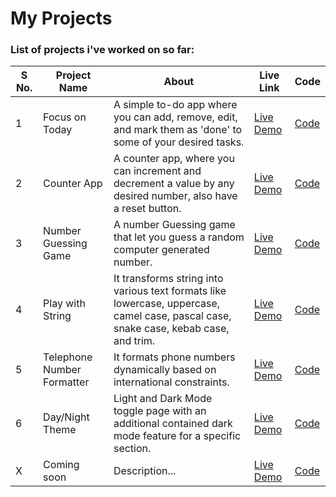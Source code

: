 # My Projects

### List of projects i've worked on so far: 

| S No. | Project Name       |About| Live Link          |Code|
|-------|---------------------|--------|--------------------|---|
| 1     | Focus on Today        |A simple to-do app where you can add, remove, edit, and mark them as 'done' to some of your desired tasks.| [Live Demo](https://focusontodaybyme.netlify.app/)   |[Code](./Projects/01_Focus-on-Today/)|
| 2     | Counter App   |A counter app, where you can increment and decrement a value by any desired number, also have a reset button.| [Live Demo](https://mycounterbash.netlify.app/)   |[Code](./Projects/04_Counter_project/)|
| 3     | Number Guessing Game    |A number Guessing game that let you guess a random computer generated number.| [Live Demo](https://guessthenumbash.netlify.app/)   |[Code](./Projects/05_Guess-the-Number/)|
| 4     | Play with String    |It transforms string into various text formats like lowercase, uppercase, camel case, pascal case, snake case, kebab case, and trim.| [Live Demo](https://playwithstringbash.netlify.app/)   |[Code](./Projects/06_String_Transformer/)|
| 5     | Telephone Number Formatter    |It formats phone numbers dynamically based on international constraints.| [Live Demo](https://telephonenumberformatter.netlify.app/)   |[Code](./Projects/07_Telephon-formatter/)|
| 6     | Day/Night Theme    |Light and Dark Mode toggle page with an additional contained dark mode feature for a specific section.| [Live Demo](https://daynightthemebash.netlify.app/)   |[Code](./Projects/09_Day-Night-Theme/)|
|X| Coming soon|Description...|[Live Demo]()|[Code]()|
